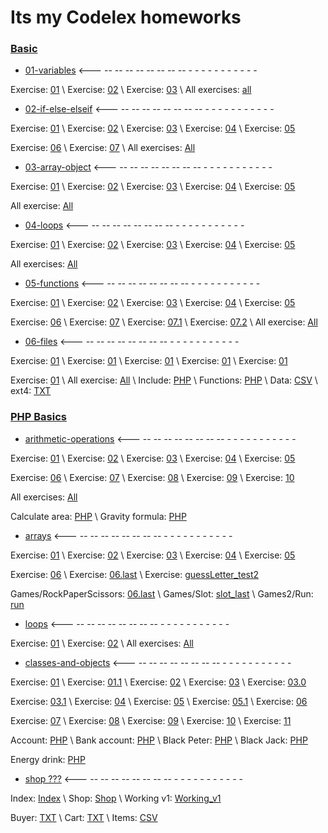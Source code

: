 # Its my Codelex homeworks

### [Basic](https://github.com/Jazekss/codelex_homeWorks/tree/main/basic)
* [01-variables](https://github.com/Jazekss/codelex_homeWorks/tree/main/basic/01-variables)
<--- -- -- -- -- -- -- -- -- - - - -   - -    -   - -    -    -

Exercise: [01](https://github.com/Jazekss/codelex_homeWorks/blob/main/basic/01-variables/01.php) \\
 Exercise: [02](https://github.com/Jazekss/codelex_homeWorks/blob/main/basic/01-variables/02.php) \\
 Exercise: [03](https://github.com/Jazekss/codelex_homeWorks/blob/main/basic/01-variables/03.php) \\
 All exercises: [all](https://github.com/Jazekss/codelex_homeWorks/blob/main/basic/01-variables/all.php)

* [02-if-else-elseif](https://github.com/Jazekss/codelex_homeWorks/tree/main/basic/02-if-else-elseif)
<--- -- -- -- -- -- -- -- -- - - - -   - -    -   - -    -    -

Exercise: [01](https://github.com/Jazekss/codelex_homeWorks/blob/main/basic/02-if-else-elseif/01.php) \\
 Exercise: [02](https://github.com/Jazekss/codelex_homeWorks/blob/main/basic/02-if-else-elseif/02.php) \\
 Exercise: [03](https://github.com/Jazekss/codelex_homeWorks/blob/main/basic/02-if-else-elseif/03.php) \\
 Exercise: [04](https://github.com/Jazekss/codelex_homeWorks/blob/main/basic/02-if-else-elseif/04.php) \\
 Exercise: [05](https://github.com/Jazekss/codelex_homeWorks/blob/main/basic/02-if-else-elseif/05.php)

Exercise: [06](https://github.com/Jazekss/codelex_homeWorks/blob/main/basic/02-if-else-elseif/06.php) \\ 
 Exercise: [07](https://github.com/Jazekss/codelex_homeWorks/blob/main/basic/02-if-else-elseif/07.php) \\ 
 All exercises: [All](https://github.com/Jazekss/codelex_homeWorks/blob/main/basic/02-if-else-elseif/all.php)

* [03-array-object](https://github.com/Jazekss/codelex_homeWorks/tree/main/basic/03-array-object)
<--- -- -- -- -- -- -- -- -- - - - -   - -    -   - -    -    -

Exercise: [01](https://github.com/Jazekss/codelex_homeWorks/blob/main/basic/03-array-object/01.php) \\
 Exercise: [02](https://github.com/Jazekss/codelex_homeWorks/blob/main/basic/03-array-object/02.php) \\
 Exercise: [03](https://github.com/Jazekss/codelex_homeWorks/blob/main/basic/03-array-object/03.php) \\
 Exercise: [04](https://github.com/Jazekss/codelex_homeWorks/blob/main/basic/03-array-object/04.php) \\
 Exercise: [05](https://github.com/Jazekss/codelex_homeWorks/blob/main/basic/03-array-object/05.php)

All exercise: [All](https://github.com/Jazekss/codelex_homeWorks/blob/main/basic/03-array-object/01.php)

* [04-loops](./https://github.com/Jazekss/codelex_homeWorks/tree/main/basic/04-loops)
<--- -- -- -- -- -- -- -- -- - - - -   - -    -   - -    -    -

Exercise: [01](https://github.com/Jazekss/codelex_homeWorks/blob/main/basic/04-loops/01.php) \\
 Exercise: [02](https://github.com/Jazekss/codelex_homeWorks/blob/main/basic/04-loops/02.php) \\
 Exercise: [03](https://github.com/Jazekss/codelex_homeWorks/blob/main/basic/04-loops/03.php) \\
 Exercise: [04](https://github.com/Jazekss/codelex_homeWorks/blob/main/basic/04-loops/04.php) \\
 Exercise: [05](https://github.com/Jazekss/codelex_homeWorks/blob/main/basic/04-loops/05.php)

All exercises: [All](https://github.com/Jazekss/codelex_homeWorks/blob/main/basic/04-loops/01.php)

* [05-functions](https://github.com/Jazekss/codelex_homeWorks/tree/main/basic/05-functions)
<--- -- -- -- -- -- -- -- -- - - - -   - -    -   - -    -    -

Exercise: [01](https://github.com/Jazekss/codelex_homeWorks/blob/main/basic/05-functions/01.php) \\
 Exercise: [02](https://github.com/Jazekss/codelex_homeWorks/blob/main/basic/05-functions/02.php) \\
 Exercise: [03](https://github.com/Jazekss/codelex_homeWorks/blob/main/basic/05-functions/03.php) \\
 Exercise: [04](https://github.com/Jazekss/codelex_homeWorks/blob/main/basic/05-functions/04.php) \\
 Exercise: [05](https://github.com/Jazekss/codelex_homeWorks/blob/main/basic/05-functions/05.php)

Exercise: [06](https://github.com/Jazekss/codelex_homeWorks/blob/main/basic/05-functions/06.php) \\ 
 Exercise: [07](https://github.com/Jazekss/codelex_homeWorks/blob/main/basic/05-functions/07.php) \\
 Exercise: [07.1](https://github.com/Jazekss/codelex_homeWorks/blob/main/basic/05-functions/07.1.php) \\
 Exercise: [07.2](https://github.com/Jazekss/codelex_homeWorks/blob/main/basic/05-functions/07.2.php) \\
 All exercise: [All](https://github.com/Jazekss/codelex_homeWorks/blob/main/basic/05-functions/all.php)

* [06-files](https://github.com/Jazekss/codelex_homeWorks/tree/main/basic/06-files)
<--- -- -- -- -- -- -- -- -- - - - -   - -    -   - -    -    -

Exercise: [01](https://github.com/Jazekss/codelex_homeWorks/blob/main/basic/06-files/01.php) \\
 Exercise: [01](https://github.com/Jazekss/codelex_homeWorks/blob/main/basic/06-files/01.1.php) \\
 Exercise: [01](https://github.com/Jazekss/codelex_homeWorks/blob/main/basic/06-files/02.php) \\
 Exercise: [01](https://github.com/Jazekss/codelex_homeWorks/blob/main/basic/06-files/03.php) \\
 Exercise: [01](https://github.com/Jazekss/codelex_homeWorks/blob/main/basic/06-files/04.php)

Exercise: [01](https://github.com/Jazekss/codelex_homeWorks/blob/main/basic/06-files/05.php) \\
 All exercise: [All](https://github.com/Jazekss/codelex_homeWorks/blob/main/basic/06-files/all.php) \\
 Include: [PHP](https://github.com/Jazekss/codelex_homeWorks/blob/main/basic/06-files/include.php) \\
 Functions: [PHP](https://github.com/Jazekss/codelex_homeWorks/blob/main/basic/06-files/functions.php) \\
 Data: [CSV](https://github.com/Jazekss/codelex_homeWorks/blob/main/basic/06-files/data.csv) \\
 ext4: [TXT](https://github.com/Jazekss/codelex_homeWorks/blob/main/basic/06-files/ext4.txt)

### [PHP Basics](https://github.com/Jazekss/codelex_homeWorks/tree/main/php-basics)
* [arithmetic-operations](https://github.com/Jazekss/codelex_homeWorks/tree/main/php-basics/arithmetic-operations)
<--- -- -- -- -- -- -- -- -- - - - -   - -    -   - -    -    -

Exercise: [01](https://github.com/Jazekss/codelex_homeWorks/blob/main/php-basics/arithmetic-operations/01.php) \\
 Exercise: [02](https://github.com/Jazekss/codelex_homeWorks/blob/main/php-basics/arithmetic-operations/02.php) \\
 Exercise: [03](https://github.com/Jazekss/codelex_homeWorks/blob/main/php-basics/arithmetic-operations/03.php) \\
 Exercise: [04](https://github.com/Jazekss/codelex_homeWorks/blob/main/php-basics/arithmetic-operations/04.php) \\
 Exercise: [05](https://github.com/Jazekss/codelex_homeWorks/blob/main/php-basics/arithmetic-operations/05.php)

Exercise: [06](https://github.com/Jazekss/codelex_homeWorks/blob/main/php-basics/arithmetic-operations/06.php) \\
 Exercise: [07](https://github.com/Jazekss/codelex_homeWorks/blob/main/php-basics/arithmetic-operations/07.php) \\
 Exercise: [08](https://github.com/Jazekss/codelex_homeWorks/blob/main/php-basics/arithmetic-operations/08.php) \\
 Exercise: [09](https://github.com/Jazekss/codelex_homeWorks/blob/main/php-basics/arithmetic-operations/09.php) \\
 Exercise: [10](https://github.com/Jazekss/codelex_homeWorks/blob/main/php-basics/arithmetic-operations/10.php)

All exercises: [All](https://github.com/Jazekss/codelex_homeWorks/blob/main/php-basics/arithmetic-operations/all.php)

Calculate area: [PHP](https://github.com/Jazekss/codelex_homeWorks/blob/main/php-basics/arithmetic-operations/calculate-area.php) \\
 Gravity formula: [PHP](https://github.com/Jazekss/codelex_homeWorks/blob/main/php-basics/arithmetic-operations/fravity-formula.php)

* [arrays](./https://github.com/Jazekss/codelex_homeWorks/tree/main/php-basics/arrays)
<--- -- -- -- -- -- -- -- -- - - - -   - -    -   - -    -    -

Exercise: [01](https://github.com/Jazekss/codelex_homeWorks/blob/main/php-basics/arrays/01.php) \\
 Exercise: [02](https://github.com/Jazekss/codelex_homeWorks/blob/main/php-basics/arrays/02.php) \\
 Exercise: [03](https://github.com/Jazekss/codelex_homeWorks/blob/main/php-basics/arrays/03.php) \\
 Exercise: [04](https://github.com/Jazekss/codelex_homeWorks/blob/main/php-basics/arrays/04.php) \\
 Exercise: [05](https://github.com/Jazekss/codelex_homeWorks/blob/main/php-basics/arrays/05.php)

Exercise: [06](https://github.com/Jazekss/codelex_homeWorks/blob/main/php-basics/arrays/06.php) \\
 Exercise: [06.last](https://github.com/Jazekss/codelex_homeWorks/blob/main/php-basics/arrays/06.last.php) \\
 Exercise: [guessLetter_test2](https://github.com/Jazekss/codelex_homeWorks/blob/main/php-basics/arrays/guessLetter_test2.php)

Games/RockPaperScissors: [06.last](https://github.com/Jazekss/codelex_homeWorks/blob/main/php-basics/arrays/games/rockPaperScisssors.php) \\
 Games/Slot: [slot_last](https://github.com/Jazekss/codelex_homeWorks/blob/main/php-basics/arrays/games/slot_last.php) \\
 Games2/Run: [run](https://github.com/Jazekss/codelex_homeWorks/blob/main/php-basics/arrays/games2/run.php)

* [loops](https://github.com/Jazekss/codelex_homeWorks/tree/main/php-basics/loops)
<--- -- -- -- -- -- -- -- -- - - - -   - -    -   - -    -    -

Exercise: [01](https://github.com/Jazekss/codelex_homeWorks/blob/main/php-basics/loops/01.php) \\
 Exercise: [02](https://github.com/Jazekss/codelex_homeWorks/blob/main/php-basics/loops/01.php) \\
 All exercises: [All](./https://github.com/Jazekss/codelex_homeWorks/blob/main/php-basics/loops/all.php)

* [classes-and-objects](https://github.com/Jazekss/codelex_homeWorks/tree/main/php-basics/classes-and-objects)
<--- -- -- -- -- -- -- -- -- - - - -   - -    -   - -    -    -

Exercise: [01](https://github.com/Jazekss/codelex_homeWorks/blob/main/php-basics/arithmetic-operations/01.php) \\
 Exercise: [01.1](https://github.com/Jazekss/codelex_homeWorks/blob/main/php-basics/arithmetic-operations/01.1.php) \\
 Exercise: [02](https://github.com/Jazekss/codelex_homeWorks/blob/main/php-basics/arithmetic-operations/02.php) \\
 Exercise: [03](https://github.com/Jazekss/codelex_homeWorks/blob/main/php-basics/arithmetic-operations/03.php) \\
 Exercise: [03.0](https://github.com/Jazekss/codelex_homeWorks/blob/main/php-basics/arithmetic-operations/03.0.php)

Exercise: [03.1](https://github.com/Jazekss/codelex_homeWorks/blob/main/php-basics/arithmetic-operations/03.1.php) \\
 Exercise: [04](https://github.com/Jazekss/codelex_homeWorks/blob/main/php-basics/arithmetic-operations/04.php) \\
 Exercise: [05](https://github.com/Jazekss/codelex_homeWorks/blob/main/php-basics/arithmetic-operations/05.php) \\
 Exercise: [05.1](https://github.com/Jazekss/codelex_homeWorks/blob/main/php-basics/arithmetic-operations/05.1.php) \\
 Exercise: [06](https://github.com/Jazekss/codelex_homeWorks/blob/main/php-basics/arithmetic-operations/06.php)

Exercise: [07](https://github.com/Jazekss/codelex_homeWorks/blob/main/php-basics/arithmetic-operations/07.php) \\
 Exercise: [08](https://github.com/Jazekss/codelex_homeWorks/blob/main/php-basics/arithmetic-operations/08.php) \\
 Exercise: [09](https://github.com/Jazekss/codelex_homeWorks/blob/main/php-basics/arithmetic-operations/09.php) \\
 Exercise: [10]( PROCESĀ ) \\
 Exercise: [11](https://github.com/Jazekss/codelex_homeWorks/blob/main/php-basics/arithmetic-operations/11.php)

Account: [PHP](https://github.com/Jazekss/codelex_homeWorks/blob/main/php-basics/arithmetic-operations/accounts.php) \\
 Bank account: [PHP](https://github.com/Jazekss/codelex_homeWorks/blob/main/php-basics/arithmetic-operations/bank-account.php) \\
 Black Peter: [PHP](https://github.com/Jazekss/codelex_homeWorks/blob/main/php-basics/arithmetic-operations/blackPeter.php) \\
 Black Jack: [PHP](https://github.com/Jazekss/codelex_homeWorks/blob/main/php-basics/arithmetic-operations/blackjack_janisKrastins.php)

Energy drink: [PHP](https://github.com/Jazekss/codelex_homeWorks/blob/main/php-basics/arithmetic-operations/energy-drinks.php)

* [shop ???](https://github.com/Jazekss/codelex_homeWorks/tree/main/shop)
<--- -- -- -- -- -- -- -- -- - - - -   - -    -   - -    -    -

Index: [Index](https://github.com/Jazekss/codelex_homeWorks/blob/main/shop/index.php) \\
 Shop: [Shop](https://github.com/Jazekss/codelex_homeWorks/blob/main/shop/shop.php) \\
 Working v1: [Working_v1](https://github.com/Jazekss/codelex_homeWorks/blob/main/shop/working_v1.php)

Buyer: [TXT](https://github.com/Jazekss/codelex_homeWorks/blob/main/shop/buyer.txt) \\
 Cart: [TXT](https://github.com/Jazekss/codelex_homeWorks/blob/main/shop/cart.txt) \\
 Items: [CSV](https://github.com/Jazekss/codelex_homeWorks/blob/main/shop/items.csv) 


